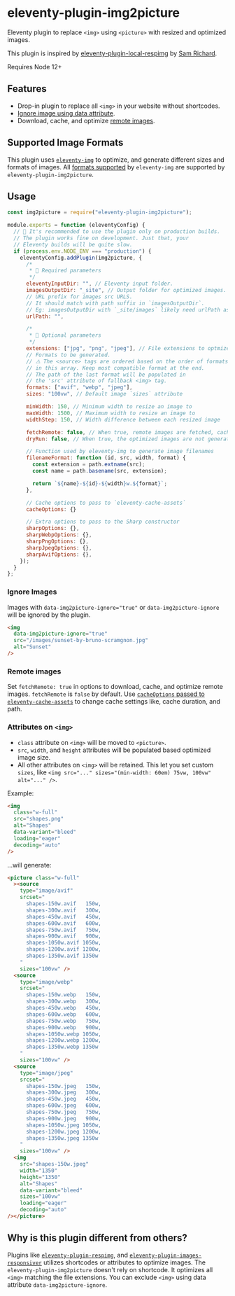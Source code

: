 # eleventy-plugin-img2picture

Eleventy plugin to replace `<img>` using `<picture>` with resized and optimized images.

This plugin is inspired by [eleventy-plugin-local-respimg](https://github.com/chromeos/static-site-scaffold-modules/tree/main/modules/eleventy-plugin-local-respimg) by [Sam Richard](https://twitter.com/Snugug/).

Requires Node 12+

## Features

- Drop-in plugin to replace all `<img>` in your website without shortcodes.
- [Ignore image using data attribute](#ignore-images).
- Download, cache, and optimize [remote images](#remote-images).

## Supported Image Formats

This plugin uses [`eleventy-img`](https://www.11ty.dev/docs/plugins/image/) to optimize, and generate different sizes and formats of images. All [formats supported](https://www.11ty.dev/docs/plugins/image/#output-formats) by `eleventy-img` are supported by `eleventy-plugin-img2picture`.

## Usage

```js
const img2picture = require("eleventy-plugin-img2picture");

module.exports = function (eleventyConfig) {
  // 👋 It's recommended to use the plugin only on production builds.
  // The plugin works fine on development. Just that, your
  // Eleventy builds will be quite slow.
  if (process.env.NODE_ENV === "production") {
    eleventyConfig.addPlugin(img2picture, {
      /*
       * 🚨 Required parameters
       */
      eleventyInputDir: "", // Eleventy input folder.
      imagesOutputDir: "_site", // Output folder for optimized images.
      // URL prefix for images src URLS.
      // It should match with path suffix in `imagesOutputDir`.
      // Eg: imagesOutputDir with `_site/images` likely need urlPath as `/images/`
      urlPath: "",

      /*
       * 🔧 Optional parameters
       */
      extensions: ["jpg", "png", "jpeg"], // File extensions to optmize
      // Formats to be generated.
      // ⚠️ The <source> tags are ordered based on the order of formats
      // in this array. Keep most compatible format at the end.
      // The path of the last format will be populated in
      // the 'src' attribute of fallback <img> tag.
      formats: ["avif", "webp", "jpeg"],
      sizes: "100vw", // Default image `sizes` attribute

      minWidth: 150, // Minimum width to resize an image to
      maxWidth: 1500, // Maximum width to resize an image to
      widthStep: 150, // Width difference between each resized image

      fetchRemote: false, // When true, remote images are fetched, cached and optimized.
      dryRun: false, // When true, the optimized images are not generated. Only HTMLs are processed.

      // Function used by eleventy-img to generate image filenames
      filenameFormat: function (id, src, width, format) {
        const extension = path.extname(src);
        const name = path.basename(src, extension);

        return `${name}-${id}-${width}w.${format}`;
      },

      // Cache options to pass to `eleventy-cache-assets`
      cacheOptions: {}

      // Extra options to pass to the Sharp constructor
      sharpOptions: {},
      sharpWebpOptions: {},
      sharpPngOptions: {},
      sharpJpegOptions: {},
      sharpAvifOptions: {},
    });
  }
};
```

### Ignore Images

Images with `data-img2picture-ignore="true"` or `data-img2picture-ignore` will be ignored by the plugin.

```html
<img
  data-img2picture-ignore="true"
  src="/images/sunset-by-bruno-scramgnon.jpg"
  alt="Sunset"
/>
```

### Remote images

Set `fetchRemote: true` in options to download, cache, and optimize remote images. `fetchRemote` is `false` by default. Use [`cacheOptions` passed to `eleventy-cache-assets`](https://www.11ty.dev/docs/plugins/cache/#options) to change cache settings like, cache duration, and path.

### Attributes on `<img>`

- `class` attribute on `<img>` will be moved to `<picture>`.
- `src`, `width`, and `height` attributes will be populated based optimized image size.
- All other attributes on `<img>` will be retained. This let you set custom `sizes`, like `<img src="..." sizes="(min-width: 60em) 75vw, 100vw" alt="..." />`.

Example:

```html
<img
  class="w-full"
  src="shapes.png"
  alt="Shapes"
  data-variant="bleed"
  loading="eager"
  decoding="auto"
/>
```

...will generate:

```html
<picture class="w-full"
  ><source
    type="image/avif"
    srcset="
      shapes-150w.avif   150w,
      shapes-300w.avif   300w,
      shapes-450w.avif   450w,
      shapes-600w.avif   600w,
      shapes-750w.avif   750w,
      shapes-900w.avif   900w,
      shapes-1050w.avif 1050w,
      shapes-1200w.avif 1200w,
      shapes-1350w.avif 1350w
    "
    sizes="100vw" />
  <source
    type="image/webp"
    srcset="
      shapes-150w.webp   150w,
      shapes-300w.webp   300w,
      shapes-450w.webp   450w,
      shapes-600w.webp   600w,
      shapes-750w.webp   750w,
      shapes-900w.webp   900w,
      shapes-1050w.webp 1050w,
      shapes-1200w.webp 1200w,
      shapes-1350w.webp 1350w
    "
    sizes="100vw" />
  <source
    type="image/jpeg"
    srcset="
      shapes-150w.jpeg   150w,
      shapes-300w.jpeg   300w,
      shapes-450w.jpeg   450w,
      shapes-600w.jpeg   600w,
      shapes-750w.jpeg   750w,
      shapes-900w.jpeg   900w,
      shapes-1050w.jpeg 1050w,
      shapes-1200w.jpeg 1200w,
      shapes-1350w.jpeg 1350w
    "
    sizes="100vw" />
  <img
    src="shapes-150w.jpeg"
    width="1350"
    height="1350"
    alt="Shapes"
    data-variant="bleed"
    sizes="100vw"
    loading="eager"
    decoding="auto"
/></picture>
```

## Why is this plugin different from others?

Plugins like [`eleventy-plugin-respimg`](https://www.npmjs.com/package/eleventy-plugin-respimg), and [`eleventy-plugin-images-responsiver`](https://github.com/nhoizey/images-responsiver/tree/main/packages/eleventy-plugin-images-responsiver/) utilizes shortcodes or attributes to optimize images. The `eleventy-plugin-img2picture` doesn't rely on shortcode. It optimizes all `<img>` matching the file extensions. You can exclude `<img>` using data attribute `data-img2picture-ignore`.
